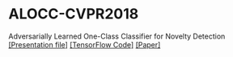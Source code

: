 # ALOCC-CVPR2018
Adversarially Learned One-Class Classifier for Novelty Detection  [[Presentation file]](*) [[TensorFlow Code]](#) [[Paper]](https://arxiv.org/pdf/1802.09088.pdf)

